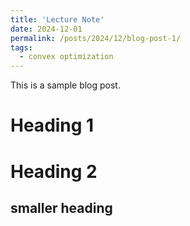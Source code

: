 ```yaml
---
title: 'Lecture Note'
date: 2024-12-01
permalink: /posts/2024/12/blog-post-1/
tags:
  - convex optimization
---
```


This is a sample blog post. 

Heading 1
======

Heading 2
======

smaller heading
------